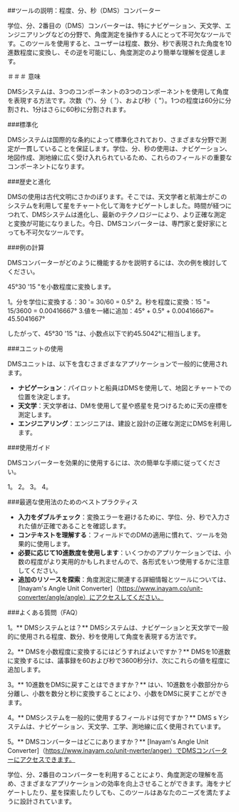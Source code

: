 ##ツールの説明：程度、分、秒（DMS）コンバーター

学位、分、2番目の（DMS）コンバーターは、特にナビゲーション、天文学、エンジニアリングなどの分野で、角度測定を操作する人にとって不可欠なツールです。このツールを使用すると、ユーザーは程度、数分、秒で表現された角度を10進数程度に変換し、その逆を可能にし、角度測定のより簡単な理解を促進します。

＃＃＃ 意味

DMSシステムは、3つのコンポーネントの3つのコンポーネントを使用して角度を表現する方法です。次数（°）、分（ '）、および秒（ "）。1つの程度は60分に分割され、1分はさらに60秒に分割されます。

###標準化

DMSシステムは国際的な条約によって標準化されており、さまざまな分野で測定が一貫していることを保証します。学位、分、秒の使用は、ナビゲーション、地図作成、測地線に広く受け入れられているため、これらのフィールドの重要なコンポーネントになります。

###歴史と進化

DMSの使用は古代文明にさかのぼります。そこでは、天文学者と航海士がこのシステムを利用して星をチャート化して海をナビゲートしました。時間が経つにつれて、DMSシステムは進化し、最新のテクノロジーにより、より正確な測定と変換が可能になりました。今日、DMSコンバーターは、専門家と愛好家にとっても不可欠なツールです。

###例の計算

DMSコンバーターがどのように機能するかを説明するには、次の例を検討してください。

45°30 '15 "を小数程度に変換します。

1。分を学位に変換する：30 '= 30/60 = 0.5°
2。秒を程度に変換：15 "= 15/3600 = 0.00416667°
3.値を一緒に追加：45° + 0.5° + 0.00416667°= 45.5041667°

したがって、45°30 '15 "は、小数点以下で約45.5042°に相当します。

###ユニットの使用

DMSユニットは、以下を含むさまざまなアプリケーションで一般的に使用されます。

-  **ナビゲーション**：パイロットと船員はDMSを使用して、地図とチャートでの位置を決定します。
-  **天文学**：天文学者は、DMを使用して星や惑星を見つけるために天の座標を測定します。
-  **エンジニアリング**：エンジニアは、建設と設計の正確な測定にDMSを利用します。

###使用ガイド

DMSコンバーターを効果的に使用するには、次の簡単な手順に従ってください。

1。
2。
3。
4。

###最適な使用法のためのベストプラクティス

-  **入力をダブルチェック**：変換エラーを避けるために、学位、分、秒で入力された値が正確であることを確認します。
-  **コンテキストを理解する**：フィールドでのDMの適用に慣れて、ツールを効果的に使用します。
-  **必要に応じて10進数度を使用します**：いくつかのアプリケーションでは、小数の程度がより実用的かもしれませんので、各形式をいつ使用するかに注意してください。
-  **追加のリソースを探索**：角度測定に関連する詳細情報とツールについては、[Inayam's Angle Unit Converter]（https://www.inayam.co/unit-converter/angle/angle）にアクセスしてください。

###よくある質問（FAQ）

1。** DMSシステムとは？**
DMSシステムは、ナビゲーションと天文学で一般的に使用される程度、数分、秒を使用して角度を表現する方法です。

2。** DMSを小数程度に変換するにはどうすればよいですか？**
DMSを10進数に変換するには、議事録を60および秒で3600秒分け、次にこれらの値を程度に追加します。

3。** 10進数をDMSに戻すことはできますか？**
はい、10進数を小数部分から分離し、小数を数分と秒に変換することにより、小数をDMSに戻すことができます。

4。** DMSシステムを一般的に使用するフィールドは何ですか？**
DMS s Yシステムは、ナビゲーション、天文学、工学、測地線に広く使用されています。

5。** DMSコンバーターはどこにありますか？**
[Inayam's Angle Unit Converter]（https://www.inayam.co/unit-nverter/anger）でDMSコンバーターにアクセスできます。

学位、分、2番目のコンバーターを利用することにより、角度測定の理解を高め、さまざまなアプリケーションの効率を向上させることができます。海をナビゲートしたり、星を探索したりしても、このツールはあなたのニーズを満たすように設計されています。